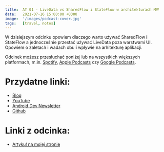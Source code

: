 ```yaml
---
title:  AT 01 - LiveData vs SharedFlow i StateFlow w architekturach MVVM i MVI
date:   2021-07-16 15:00:00 +0300
image:  '/images/podcast-cover.jpg'
tags:   [travel, notes]
---
```

W dzisiejszym odcinku opowiem dlaczego warto używać SharedFlow i StateFlow a jednocześnie przestać używać LiveData poza warstwami UI. Opowiem o zaletach i wadach obu i wpływie na arhitekturę aplikacji.

Odcinek możesz przesłuchać poniżej lub na wszystkich większych platformach, m.in. [Spotify](/spotify), [Apple Podcasts](/apple) czy [Google Podcasts](/google).

<div class="buzzsprout-player-wrapper">
	<div id="buzzsprout-player-8876411"></div><script src="https://www.buzzsprout.com/1820265/8876411-at-01-livedata-vs-sharedflow-i-stateflow-w-architekturach-mvvm-i-mvi.js?container_id=buzzsprout-player-8876411&player=small" type="text/javascript" charset="utf-8"></script>
</div>

# Przydatne linki:
- [Blog](https://patrykkosieradzki.com/)
- [YouTube](https://www.youtube.com/channel/UCJ71FwtAaIfNp0N9VnzJyJg)
- [Android Dev Newsletter](https://androiddevnews.com/)
- [Github](https://github.com/k0siara)

# Linki z odcinka:
- [Artykuł na mojej stronie](https://patrykkosieradzki.com/livedata-vs-sharedflow-and-stateflow-in-mvvm-and-mvi-architecture/)